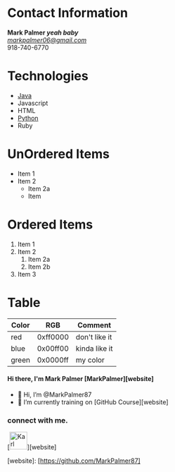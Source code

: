 # Contact Information
**Mark Palmer _yeah baby_**<br/>
*markpalmer06@gmail.com*<br/>
918-740-6770
# Technologies
- [Java](https://docs.oracle.com/en/java/) <!-- when you use [ ] you are making a link -->
- Javascript
- HTML
- [Python](https://docs.python.org/3/)
- Ruby
# UnOrdered Items
* Item 1
* Item 2
  * Item 2a
  * Item
# Ordered Items
1. Item 1
1. Item 2
   1. Item 2a
   1. Item 2b
1. Item 3
# Table
Color | RGB | Comment
------|-----|--------
red | 0xff0000 | don't like it
blue | 0x00ff00 | kinda like it
green | 0x0000ff | my color

#### Hi there, I'm Mark Palmer [MarkPalmer][website]
- 👋 Hi, I’m @MarkPalmer87
- 🌱 I’m currently training on [GitHub Course][website]

### connect with me.
[<img alt="Karl Larson" width="40px" src="https://user-images.githubusercontent.com/35807054/118406518-e8374d80-b641-11eb-82ac-dd6b3ceca506.jpg" />][website]
<!---
karlllarson/karlllarson is a ✨ special ✨ repository because its `README.md` (this file) appears on your GitHub profile.
You can click the Preview link to take a look at your changes.
--->

[website]: [https://github.com/MarkPalmer87] <!-- here is where the website term is defined -->
